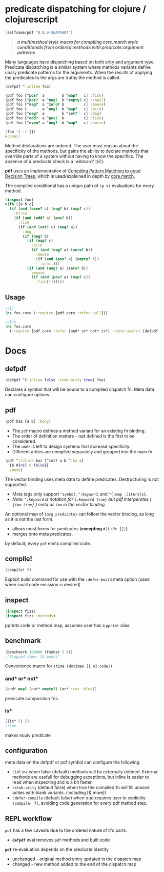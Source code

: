 # predicate dispatching for clojure / clojurescript

```clj
[selfsame/pdf "0.0.9-SNAPSHOT"]
```

> _***a multimethod style macro for compiling core.match style conditionals from ordered methods with predicate:argument patterns***_

Many languages have dispatching based on both arity and argument type.  Predicate dispatching is a similar system where methods variants define unary predicate patterns for the arguments.  When the results of applying the predicates to the args are truthy the method is called.

```clj
(defpdf ^:inline foo)

(pdf foo [^pos?  a        b ^map?   c] :fish)
(pdf foo [^pos?  a ^neg?  b ^empty? c] :snail)
(pdf foo [^neg?  a ^zero? b         c] :mouse)
(pdf foo [       a ^neg?  b ^map?   c] :bird)
(pdf foo [^neg?  a        b ^set?   c] :dog)
(pdf foo [^odd?  a ^pos?  b         c] :lion)
(pdf foo [^even? a ^neg?  b ^map?   c] :horse)

(foo -4 -1 {})
>:snail
```

Method declarations are ordered. The user must reason about the specificity of the methods, but gains the ability to declare methods that override parts of a system without having to know the specifics. The absence of a predicate check is a 'wildcard' (nil).

**pdf** uses an implementation of [Compiling Pattern Matching to good Decision Trees](http://www.cs.tufts.edu/~nr/cs257/archive/luc-maranget/jun08.pdf), which is used/explained in depth by [core.match](https://github.com/clojure/core.match/wiki/Understanding-the-algorithm).  

The compiled conditional has a unique path of ```(p v)``` evaluations for every method.

```clj
(inspect foo)
>(fn ([a b c]
  (if (and (even? a) (neg? b) (map? c))
    :horse
    (if (and (odd? a) (pos? b))
      :lion
      (if (and (set? c) (neg? a))
        :dog
        (if (neg? b)
          (if (map? c)
            :bird
            (if (and (neg? a) (zero? b))
              :mouse
              (if (and (pos? a) (empty? c)) 
                :snail)))
          (if (and (neg? a) (zero? b))
            :mouse 
            (if (and (pos? a) (map? c)) 
              :fish))))))))
```


## Usage
```clj
;clj
(ns foo.core (:require [pdf.core :refer :all]))

;cljs
(ns foo.core 
  (:require [pdf.core :refer [and* or* not* is*] :refer-macros [defpdf pdf compile! inspect benchmark]]))
```


# Docs

## defpdf 
```clj
(defpdf ^{:inline false :stub-arity true} foo)
```
Declares a symbol that will be bound to a compiled dispatch fn.  Meta data can configure options.

## pdf
```clj
(pdf baz [a b] :body)
```

* The ```pdf``` macro defines a method variant for an existing fn binding.  
* The order of definition matters - last defined is the first to be considered.  
* The user is left to design systems that increase specificity.
* Different arities are compiled separately and grouped into the main fn. 

```clj
(pdf ^:inline baz [^int? a b ^:kw c]
  {b #{nil 0 false}}
  :body)
```
The vector binding uses meta data to define predicates.  Destructuring is not supported. 

  * Meta tags only support ```^symbol```, ```^:keyword```, and ```^{:map :literals}```.
  * _Note: ```^:keyword``` is notation for ```{:keyword true}``` but pdf interperates ( ```{foo true}``` ) meta as ```foo``` in the vector binding._

An optional map of `{arg predicate}` can follow the vector binding, as long as it is not the last form. 

   * allows most forms for predicates (**excepting** `#()` `(fn [])`)
   * merges onto meta predicates.

by default, every `pdf` emits compiled code.

## compile!
```clj
(compile! f)
```
Explicit build command for use with the `:defer-build` meta option (used when small code emission is desired)

## inspect
```clj
(inspect fizz)
(inspect fizz :methods)
```
pprints code or method map, assumes user has a `pprint` alias.

## benchmark
```clj
(benchmark 100000 (foobar 5 8))
;"Elapsed time: 13 msecs"
```
Convenience macro for `(time (dotimes [i n] code))` 

### and* or* not*
```clj
(and* map? (not* empty?) (or* :red :blue))
```
predicate composition fns.

### is*
```clj
((is* 5) 5)
;true
```
makes equiv predicate

## configuration

meta data on the defpdf or pdf symbol can configure the following:

* `:inline` when false (default) methods will be externally defined.  External methods are usefull for debugging exceptions, but inline is easier to read when inspecting and is a bit faster.
* `:stub-arity` (default false) when true the compiled fn will fill unused arities with blank variants. (including [& more])
* `:defer-compile` (default false) when true requires user to explicitly `(compile! f)`, avoiding code generation for every pdf method step.


## REPL workflow 

`pdf` has a few caveats due to the ordered nature of it's parts. 

* **`defpdf`** eval removes `pdf` methods and built code

**`pdf`** re-evaluation depends on the predicate identity
  * unchanged - original method entry updated in the dispatch map
  * changed - new method added to the end of the dispatch map
